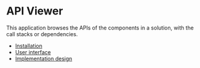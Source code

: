 # API Viewer

This application browses the APIs of the components in a solution, with the call stacks or dependencies.

- [Installation](./docs/INSTALLATION.md)
- [User interface](./docs/USER.md)
- [Implementation design](./docs/DESIGN.md)
